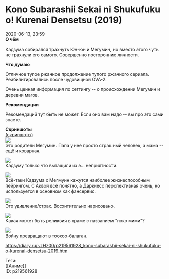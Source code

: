 Kono Subarashii Sekai ni Shukufuku o! Kurenai Densetsu (2019)
==============================================================

   
 2020-06-13, 23:59   
   **О чём**    
   
 Кадзума собирался трахнуть Юн-юн и Мегумин, но вместо этого чуть не трахнули его самого. Совершенно посторонние личности.   
   
  **Что думаю**    
   
 Отличное тупое ржачное продолжение тупого ржачного сериала. Реабилитировались после чудовищной OVA-2.   
   
 Очень ценная информация по сеттингу -- о происхождении Мегумин и деревни магов.   
   
  **Рекомендации**    
   
 Рекомендаций тут быть не может. Если оно вам надо -- вы про это сами знаете.   
   
  **Скриншоты**    
  [(скриншоты)](https://zHz00.diary.ru/p219561928.htm?index=1#linkmore219561928m1)       
  [![](https://i.imgur.com/Rx5jLwJl.jpg)](https://i.imgur.com/Rx5jLwJ.jpg)    
 Это родители Мегумин. Папа у неё просто страшный человек, а мама -- ещё и коварная.   
   
  [![](https://i.imgur.com/615VxYJl.jpg)](https://i.imgur.com/615VxYJ.jpg)    
 Кадзуму только что вытащили из э... неприятности.   
   
  [![](https://i.imgur.com/Mtc2Abel.jpg)](https://i.imgur.com/Mtc2Abe.jpg)    
 Всё-таки Кадзума x Мегмуин кажутся наиболее жизнеспособным пейрингом. С Аквой всё понятно, а Даркнесс перспективная очень, но используется в основном как фансервис.   
   
  [![](https://i.imgur.com/WilhHa7l.jpg)](https://i.imgur.com/WilhHa7.jpg)    
 Это удивление/страх. Восхитительно нарисовано.   
   
  [![](https://i.imgur.com/yohlnPCl.jpg)](https://i.imgur.com/yohlnPC.jpg)    
 Какая может быть реликвия в храме с названием "нэко мими"?   
   
  [![](https://i.imgur.com/oWaspMjl.jpg)](https://i.imgur.com/oWaspMj.jpg)    
 Войну превращают в тоохоо-балаган.   
      
    
 <https://diary.ru/~zHz00/p219561928_kono-subarashii-sekai-ni-shukufuku-o-kurenai-densetsu-2019.htm>   
   
 Теги:   
 [[Аниме]]   
 ID: p219561928